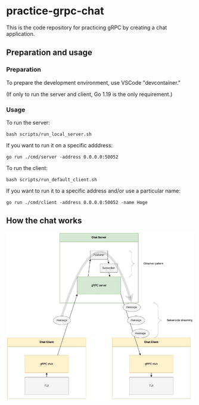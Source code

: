 # practice-grpc-chat
This is the code repository for practicing gRPC by creating a chat application.

## Preparation and usage

### Preparation
To prepare the development environment, use VSCode "devcontainer."

(If only to run the server and client, Go 1.19 is the only requirement.)

### Usage
To run the server:
```
bash scripts/run_local_server.sh
```

If you want to run it on a specific adddress:
```
go run ./cmd/server -address 0.0.0.0:50052
```

To run the client:
```
bash scripts/run_default_client.sh
```

If you want to run it to a specific address and/or use a particular name:
```
go run ./cmd/client -address 0.0.0.0:50052 -name Hoge
```

## How the chat works
![How the chat works](assets/how_the_chat_works.jpg)

